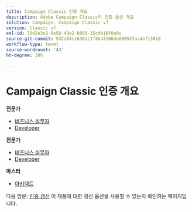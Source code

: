 ```yaml
---
title: Campaign Classic 인증 개요
description: Adobe Campaign Classic의 인증 옵션 개요
solution: Campaign, Campaign Classic v7
version: Classic v7
exl-id: 70d2e3e2-5e58-43e2-b093-15cdb16f0a0c
source-git-commit: 532a84cc638ac1f8b43166da880537aa4ef13818
workflow-type: tm+mt
source-wordcount: '43'
ht-degree: 30%

---
```


# Campaign Classic 인증 개요

**전문가**

* [비즈니스 실무자](/help/certifications/acc/acc-p-business.md) <!--AD0-E329-->
* [Developer](/help/certifications/acc/acc-p-developer.md) <!--AD0-E331-->

**전문가**

* [비즈니스 실무자](/help/certifications/acc/acc-e-business.md) <!--AD0-E327-->
* [Developer](/help/certifications/acc/acc-e-developer.md) <!--AD0-E330-->

**마스터**

* [아키텍트](/help/certifications/acc/acc-m-developer.md) <!--AD0-E328-->

다음 방문: [인증 갱신](/help/certifications/renew.md) 이 제품에 대한 갱신 옵션을 사용할 수 있는지 확인하는 페이지입니다.
